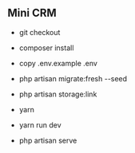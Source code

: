 ## Mini CRM

* git checkout

* composer install

* copy .env.example .env

* php artisan migrate:fresh --seed

* php artisan storage:link

* yarn 

* yarn run dev

* php artisan serve
